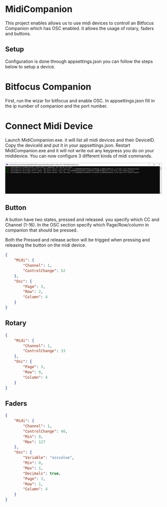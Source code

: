 
# MidiCompanion
This project enables allows us to use midi devices to controll an Bitfocus Companion which has OSC enabled. it allows the usage of rotary, faders and buttons.

## Setup
Configuration is done through appsettings.json you can follow the steps below to setup a device. 

# Bitfocus Companion
First, run the wizar for bitfocus and enable OSC. In appsettings.json fill in the ip number of companion and the port number.

# Connect Midi Device

Launch MidiCompanion.exe. it will list all midi devices and their DeviceID. Copy the deviceId and put it in your appsettings.json. Restart MidiCompanion.exe and it will not write out any keypress you do on your mididevice. You can now configure 3 different kinds of midi commands.

![Example when starting up MidiCompanion.exe](images/startup.png)

## Button
A button have two states, pressed and released. you specify which CC and Channel (1-16).
In the OSC section specify which Page/Row/column in companion that should be pressed.

Both the Pressed and release action will be trigged when pressing and releasing the button on the midi device.

```json
{
    "Midi": {
        "Channel": 1,
        "ControlChange": 52
    },
    "Osc": {
        "Page": 3,
        "Row": 2,
        "Column": 4
    }
}
```

## Rotary


```json
{
    "Midi": {
        "Channel": 1,
        "ControlChange": 33
    },
    "Osc": {
        "Page": 3,
        "Row": 0,
        "Column": 4
    }
}
```

## Faders

```json
{
    "Midi": {
        "Channel": 1,
        "ControlChange": 40,
        "Min": 0,
        "Max": 127
    },
    "Osc": {
        "Variable": "oscvalue",
        "Min": 0,
        "Max": 1,
        "Decimals": true,
        "Page": 3,
        "Row": 1,
        "Column": 4
    }
}
```
